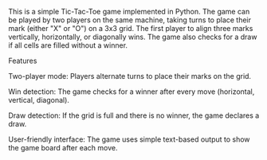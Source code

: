 This is a simple Tic-Tac-Toe game implemented in Python. The game can be played by two players on the same machine, taking turns to place their mark (either "X" or "O") on a 3x3 grid. The first player to align three marks vertically, horizontally, or diagonally wins. The game also checks for a draw if all cells are filled without a winner.


Features

Two-player mode: Players alternate turns to place their marks on the grid.

Win detection: The game checks for a winner after every move (horizontal, vertical, diagonal).

Draw detection: If the grid is full and there is no winner, the game declares a draw.

User-friendly interface: The game uses simple text-based output to show the game board after each move.
